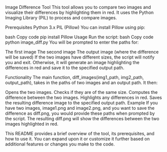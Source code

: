 Image Difference Tool
This tool allows you to compare two images and visualize their differences by highlighting them in red. It uses the Python Imaging Library (PIL) to process and compare images.

Prerequisites
Python 3.x
PIL (Pillow)
You can install Pillow using pip:

bash
Copy code
pip install Pillow
Usage
Run the script:
bash
Copy code
python image_diff.py
You will be prompted to enter the paths for:

The first image
The second image
The output image (where the difference will be saved)
If the two images have different sizes, the script will notify you and exit. Otherwise, it will generate an image highlighting the differences in red and save it to the specified output path.

Functionality
The main function, diff_images(img1_path, img2_path, output_path), takes in the paths of two images and an output path. It then:

Opens the two images.
Checks if they are of the same size.
Computes the difference between the two images.
Highlights any differences in red.
Saves the resulting difference image to the specified output path.
Example
If you have two images, image1.png and image2.png, and you want to save the difference as diff.png, you would provide these paths when prompted by the script. The resulting diff.png will show the differences between the two images highlighted in red.

This README provides a brief overview of the tool, its prerequisites, and how to use it. You can expand upon it or customize it further based on additional features or changes you make to the code.
